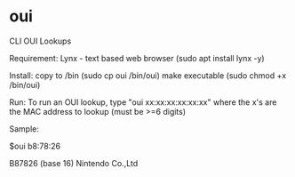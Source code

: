 # oui
CLI OUI Lookups

Requirement:
Lynx - text based web browser (sudo apt install lynx -y)

Install:
copy to /bin (sudo cp oui /bin/oui)
make executable (sudo chmod +x /bin/oui)

Run:
To run an OUI lookup, type "oui xx:xx:xx:xx:xx:xx" where the x's are the MAC address to lookup (must be >=6 digits)

Sample:

$oui b8:78:26

B87826     (base 16)            Nintendo Co.,Ltd
